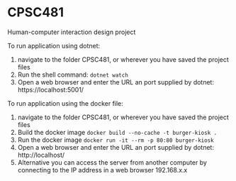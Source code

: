 # CPSC481
Human-computer interaction design project


To run application using dotnet:

1. navigate to the folder CPSC481, or wherever you have saved the project files
2. Run the shell command:
    ```dotnet watch```
3. Open a web browser and enter the URL an port supplied by dotnet:
    https://localhost:5001/


To run application using the docker file:
1. navigate to the folder CPSC481, or wherever you have saved the project files
2. Build the docker image
    ```docker build --no-cache -t burger-kiosk .```
3. Run the docker image
    ```docker run -it --rm -p 80:80 burger-kiosk```
3. Open a web browser and enter the URL an port supplied by dotnet:
    http://localhost/
4. Alternative you can access the server from another computer by connecting to the IP address in a web browser
    192.168.x.x
